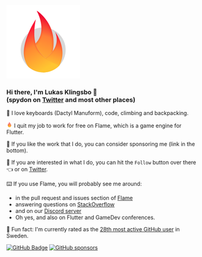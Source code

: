 ![The Flame logo](https://raw.githubusercontent.com/flame-engine/brand/main/icons/Icon-192.png)

### Hi there, I'm Lukas Klingsbo 👋<br/>(spydon on [Twitter](https://twitter.com/spydon) and most other places)

💖 I love keyboards (Dactyl Manuform), code, climbing and backpacking.

![Flame icon](https://github.com/flame-engine/brand/blob/main/icons/favicon.png) I quit my job to work for free on Flame, which is a game engine for Flutter.

💸 If you like the work that I do, you can consider sponsoring me (link in the bottom).

🌱 If you are interested in what I do, you can hit the `Follow` button over there 👈 or on [Twitter](https://twitter.com/spydon).

⌨️ If you use Flame, you will probably see me around:
 - in the pull request and issues section of [Flame](https://github.com/flame-engine/flame)
 - answering questions on [StackOverflow](https://stackoverflow.com/users/789545/spydon) 
 - and on our [Discord server](https://discord.com/invite/pxrBmy4)
 - Oh yes, and also on Flutter and GameDev conferences.

🤖 Fun fact: I'm currently rated as the [28th most active GitHub user](https://commits.top/sweden.html) in Sweden.

[![GitHub Badge](https://img.shields.io/badge/Github%20Sponsor-orange?style=for-the-badge&logo=github&logoColor=white)](https://github.com/sponsors/spydon)
[![GitHub sponsors](https://img.shields.io/github/sponsors/spydon?color=orange&style=for-the-badge)](https://github.com/sponsors/spydon)
